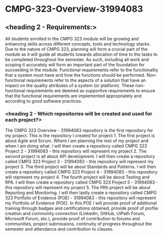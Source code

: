 # CMPG-323-Overview-31994083

## <heading 2 - Requirements:>
All students enrolled in the CMPG 323 module will be growing and enhancing skills across different concepts, tools and technology stacks. Due to the nature of CMPG 323, planning will form a crucial part of the module as it will guide all students towards allocation of time to the tasks to be completed throughout the semester. As such, including all work and scoping it accurately will form an important part of the foundation for succeeding in the module. Functional requirements refer to the functionality that a system must have and how the functions should be performed. Non-functional requirements refer to the aspects of a solution that have an impact on the quality attributes of a system (or platform). These non-functional requirements are deemed as supportive requirements to ensure that the functional requirements are implemented appropriately and according to good software practices.

### <heading 2 - Which repositories will be created and used for each project?>
The CMPG 323 Overview - 31994083 repository is the first repository for my project. This is the repository I created for project 1. The first project is about Agile and Scrum. Where I am planning the rest of my project and when I am doing what.
I will then create a repository called CMPG 323 Project 2 - 31994083 - this repository will represent my project 2. The second project is all about API development.
I will then create a repository called CMPG 323 Project 3 - 31994083 - this repository will represent my project 3. The third project will be about Standards and Patterns.
I will then create a repository called CMPG 323 Project 4 - 31994083 - this repository will represent my project 4. The fourth project will be about Testing and RPA.
I will then create a repository called CMPG 323 Project 5 - 31994083 - this repository will represent my project 5. The fifth project will be about Reporting and Monitoring.
I will then lastly create a repository called CMPG 323 Portfolio of Evidence (POE) - 31994083 - this repository will represent my Portfolio of Evidence (POE). In this POE I will provide proof of additional training through badges and certifications obtained, provide proof of profile creation and community connection (LinkedIn, GitHub, UiPath Forum, Microsoft Forum, etc.), provide proof of contribution to forums and communities, project submissions, continuity of progress throughout the semester and attendance and contribution to classes.

